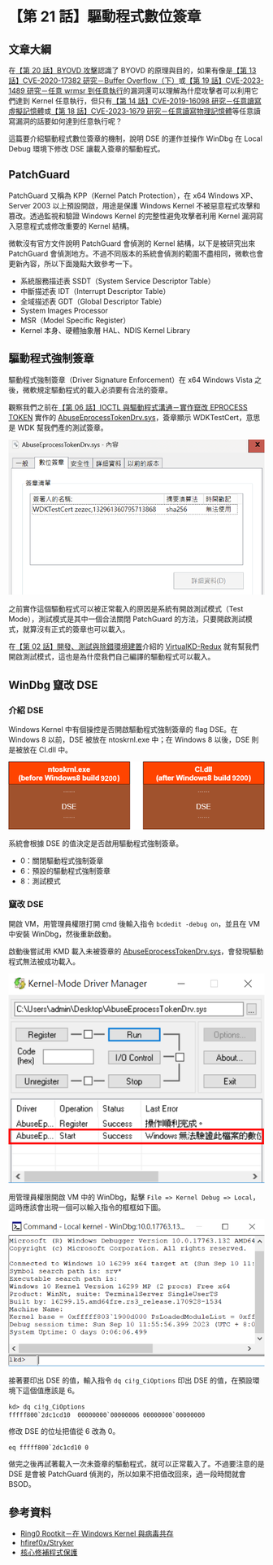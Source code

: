 # 【第 21 話】驅動程式數位簽章

## 文章大綱
在[【第 20 話】BYOVD 攻擊](/asset/第%2020%20話)認識了 BYOVD 的原理與目的，如果有像是[【第 13 話】CVE-2020-17382 研究－Buffer Overflow（下）](/asset/第%2013%20話)或[【第 19 話】CVE-2023-1489 研究－任意 wrmsr 到任意執行](/asset/第%2019%20話)的漏洞還可以理解為什麼攻擊者可以利用它們達到 Kernel 任意執行，但只有[【第 14 話】CVE-2019-16098 研究－任意讀寫虛擬記憶體](/asset/第%2014%20話)或[【第 18 話】CVE-2023-1679 研究－任意讀寫物理記憶體](/asset/第%2018%20話)等任意讀寫漏洞的話要如何達到任意執行呢？

這篇要介紹驅動程式數位簽章的機制，說明 DSE 的運作並操作 WinDbg 在 Local Debug 環境下修改 DSE 讓載入簽章的驅動程式。


## PatchGuard
PatchGuard 又稱為 KPP（Kernel Patch Protection），在 x64 Windows XP、Server 2003 以上預設開啟，用途是保護 Windows Kernel 不被惡意程式攻擊和篡改。透過監視和驗證 Windows Kernel 的完整性避免攻擊者利用 Kernel 漏洞寫入惡意程式或修改重要的 Kernel 結構。

微軟沒有官方文件說明 PatchGuard 會偵測的 Kernel 結構，以下是被研究出來 PatchGuard 會偵測地方。不過不同版本的系統會偵測的範圍不盡相同，微軟也會更新內容，所以下面幾點大致參考一下。

* 系統服務描述表 SSDT（System Service Descriptor Table）
* 中斷描述表 IDT（Interrupt Descriptor Table）
* 全域描述表 GDT（Global Descriptor Table）
* System Images Processor
* MSR（Model Specific Register）
* Kernel 本身、硬體抽象層 HAL、NDIS Kernel Library


## 驅動程式強制簽章
驅動程式強制簽章（Driver Signature Enforcement）在 x64 Windows Vista 之後，微軟規定驅動程式的載入必須要有合法的簽章。

觀察我們之前在[【第 06 話】IOCTL 與驅動程式溝通－實作竄改 EPROCESS TOKEN](/asset/第%2006%20話) 實作的 [AbuseEprocessTokenDrv.sys](https://github.com/zeze-zeze/2023iThome/blob/master/AbuseEprocessToken/bin/AbuseEprocessTokenDrv.sys)，簽章顯示 WDKTestCert，意思是 WDK 幫我們產的測試簽章。

![](signature.png)

之前實作這個驅動程式可以被正常載入的原因是系統有開啟測試模式（Test Mode），測試模式是其中一個合法關閉 PatchGuard 的方法，只要開啟測試模式，就算沒有正式的簽章也可以載入。

在[【第 02 話】開發、測試與除錯環境建置](/asset/第%2002%20話)介紹的 [VirtualKD-Redux](https://github.com/4d61726b/VirtualKD-Redux/releases/) 就有幫我們開啟測試模式，這也是為什麼我們自己編譯的驅動程式可以載入。


## WinDbg 竄改 DSE
### 介紹 DSE
Windows Kernel 中有個操控是否開啟驅動程式強制簽章的 flag DSE。在 Windows 8 以前，DSE 被放在 ntoskrnl.exe 中；在 Windows 8 以後，DSE 則是被放在 CI.dll 中。

![](DSE.png)


系統會根據 DSE 的值決定是否啟用驅動程式強制簽章。
- 0：關閉驅動程式強制簽章
- 6：預設的驅動程式強制簽章
- 8：測試模式

### 竄改 DSE
開啟 VM，用管理員權限打開 cmd 後輸入指令 `bcdedit -debug on`，並且在 VM 中安裝 WinDbg，然後重新啟動。

啟動後嘗試用 KMD 載入未被簽章的 [AbuseEprocessTokenDrv.sys](https://github.com/zeze-zeze/2023iThome/blob/master/AbuseEprocessToken/bin/AbuseEprocessTokenDrv.sys)，會發現驅動程式無法被成功載入。

![](KMDManager.png)

用管理員權限開啟 VM 中的 WinDbg，點擊 `File => Kernel Debug => Local`，這時應該會出現一個可以輸入指令的框框如下圖。

![](WinDbg.png)

接著要印出 DSE 的值，輸入指令 `dq ci!g_CiOptions` 印出 DSE 的值，在預設環境下這個值應該是 6。
```
kd> dq ci!g_CiOptions
fffff800`2dc1cd10  00000000`00000006 00000000`00000000
```

修改 DSE 的位址把值從 6 改為 0。
```
eq fffff800`2dc1cd10 0
```

做完之後再試著載入一次未簽章的驅動程式，就可以正常載入了。不過要注意的是 DSE 是會被 PatchGuard 偵測的，所以如果不把值改回來，過一段時間就會 BSOD。


## 參考資料
- [Ring0 Rootkit－在 Windows Kernel 與病毒共存](https://hitcon.org/2022/agenda/117f12aa-6166-4083-b317-8b994dbf7a96)
- [hfiref0x/Stryker](https://github.com/hfiref0x/Stryker)
- [核心修補程式保護](https://zh.wikipedia.org/zh-tw/%E5%86%85%E6%A0%B8%E8%A1%A5%E4%B8%81%E4%BF%9D%E6%8A%A4)